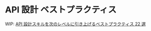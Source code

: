 # API 設計 ベストプラクティス

WIP: [API 設計スキルを次のレベルに引き上げるベストプラクティス 22 選](https://qiita.com/baby-degu/items/6f516189445d98ddbb7d)
